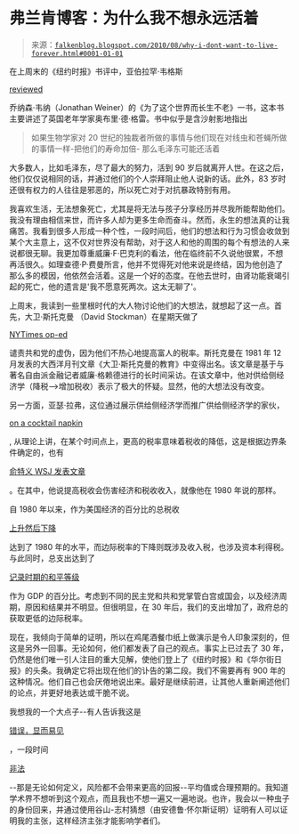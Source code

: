 <!--yml

类别：未分类

日期：2024-05-12 21:25:13

-->

# 弗兰肯博客：为什么我不想永远活着

> 来源：[`falkenblog.blogspot.com/2010/08/why-i-dont-want-to-live-forever.html#0001-01-01`](http://falkenblog.blogspot.com/2010/08/why-i-dont-want-to-live-forever.html#0001-01-01)

在上周末的《纽约时报》书评中，亚伯拉罕·韦格斯

[reviewed](http://www.nytimes.com/2010/08/01/books/review/Verghese-t.html?ref=books)

乔纳森·韦纳（Jonathan Weiner）的《为了这个世界而长生不老》一书，这本书主要讲述了英国老年学家奥布里·德·格雷。书中似乎是含沙射影地指出

> 如果生物学家对 20 世纪的独裁者所做的事情与他们现在对线虫和苍蝇所做的事情一样-把他们的寿命加倍- 那么毛泽东可能还活着

大多数人，比如毛泽东，尽了最大的努力，活到 90 岁后就离开人世。在这之后，他们仅仅说相同的话，并通过他们的个人崇拜阻止他人说新的话。此外，83 岁时还很有权力的人往往是邪恶的，所以死亡对于对抗暴政特别有用。

我喜欢生活，无法想象死亡，尤其是将无法与孩子分享经历并尽我所能帮助他们。我没有理由相信来世，而许多人却为更多生命而奋斗。然而，永生的想法真的让我痛苦。我看到很多人形成一种个性，一段时间后，他们的想法和行为习惯会收敛到某个大主意上，这不仅对世界没有帮助，对于这人和他的周围的每个有想法的人来说都很无聊。我更加尊重威廉·F·巴克利的看法，他在临终前不久说他很累，不想再活很久。如理查德·P·费曼所言，他并不觉得死对他来说是终结，因为他创造了那么多的模因，他依然会活着。这是一个好的态度。在他去世时，由肾功能衰竭引起的死亡，他的遗言是'我不愿意死两次。这太无聊了'。

上周末，我读到一些里根时代的大人物讨论他们的大想法，就想起了这一点。首先，大卫·斯托克曼 （David Stockman）在星期天做了

[NYTimes op-ed](http://www.nytimes.com/2010/08/01/opinion/01stockman.html)

谴责共和党的虚伪，因为他们不热心地提高富人的税率。斯托克曼在 1981 年 12 月发表的大西洋月刊文章《大卫·斯托克曼的教育》中变得出名。该文章是基于与著名自由派金融记者威廉·格赖德进行的长时间采访。在该文章中，他对供给侧经济学（降税-->增加税收）表示了极大的怀疑。显然，他的大想法没有改变。

另一方面，亚瑟·拉弗，这位通过展示供给侧经济学而推广供给侧经济学的家伙，

[on a cocktail napkin](http://en.wikipedia.org/wiki/Laffer_curve)

, 从理论上讲，在某个时间点上，更高的税率意味着税收的降低，这是根据边界条件确定的，也有

[俞特义 WSJ 发表文章](http://)

。在其中，他说提高税收会伤害经济和税收收入，就像他在 1980 年说的那样。

自 1980 年以来，作为美国经济的百分比的总税收

[上升然后下降](http://www.usgovernmentrevenue.com/downchart_gr.php?year=1950_2015&units=p&state=US&chart=F0-total&local=s)

达到了 1980 年的水平，而边际税率的下降则既涉及收入税，也涉及资本利得税。与此同时，总支出达到了

[记录时期的和平等级](http://www.usgovernmentspending.com/us_20th_century_chart.html)

作为 GDP 的百分比。考虑到不同的民主党和共和党掌管白宫或国会，以及经济周期，原因和结果并不明显。但很明显，在 30 年后，我们的支出增加了，政府总的获取更低的边际税率。

现在，我倾向于简单的证明，所以在鸡尾酒餐巾纸上做演示是令人印象深刻的，但这是另外一回事。无论如何，他们都发表了自己的观点。事实上已过去了 30 年，仍然是他们唯一引人注目的重大见解，使他们登上了《纽约时报》和《华尔街日报》的头条。我确定它将出现在他们的讣告的第二段。我们不需要再有 900 年的这种情况。他们自己也会厌倦地说出来。最好是继续前进，让其他人重新阐述他们的论点，并更好地表达或干脆不说。

我想我的一个大点子--有人告诉我这是

[错误，显而易见](http://falkenblog.blogspot.com/2009/07/my-book-is-obvious-and-wrong.html)

，一段时间

[非法](http://www.efalken.com/papers/legaldocs.html)

--那是无论如何定义，风险都不会带来更高的回报--平均值或合理预期的。我知道学术界不想听到这个观点，而且我也不想一遍又一遍地说。也许，我会以一种虫子的身份回来，并通过使用谷山-志村猜想（由安德鲁·怀尔斯证明）证明有人可以证明我的主张，这样经济主张才能影响学者们。
